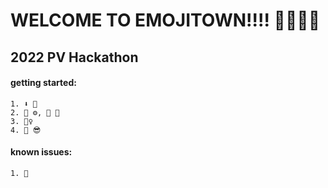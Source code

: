 # WELCOME TO EMOJITOWN!!!! 🤠🤠🤠🤠
## 2022 PV Hackathon

#### getting started:
	1. ⬇️ 💾
	2. 📝 ⚙️, 📝 🧑
	3. 🏃‍♀️
	4. 🎉 😎

#### known issues:
	1. 💩


